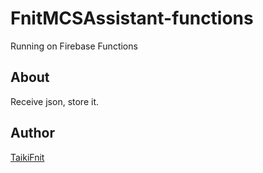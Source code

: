 # FnitMCSAssistant-functions
Running on Firebase Functions

## About
Receive json, store it.

## Author
[TaikiFnit](https://github.com/TaikiFnit)
